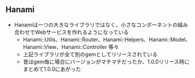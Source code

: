## Hanami

* Hanamiは一つの大きなライブラリではなく、小さなコンポーネントの組み合わせでWebサービスを作れるようになっている
  * Hanami::Utils、Hanami::Router、Hanami::Helpers、Hanami::Model、Hanami::View、Hanami::Controller 等々
  * 上記ライブラリが全て別のgemとしてリリースされている
  * 昔はgem毎に場合にバージョンがマチマチだったか、1.0.0リリース時にまとめて1.0.0にあがった
